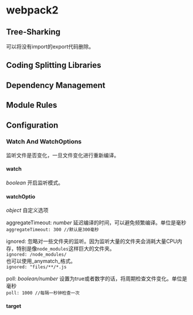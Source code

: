 # webpack2

## Tree-Sharking
可以将没有import的export代码删除。

## Coding Splitting Libraries

## Dependency Management

## Module Rules

## Configuration

### Watch And WatchOptions
监听文件是否变化，一旦文件变化进行重新编译。

#### watch 
_boolean_ 开启监听模式。

#### watchOptio 
_object_ 自定义选项

aggregateTimeout: _number_ 延迟编译的时间，可以避免频繁编译。单位是毫秒  
```aggregateTimeout: 300 //默认是300毫秒```

ignored: 忽略对一些文件夹的监听。因为监听大量的文件夹会消耗大量CPU内存，特别是像`node_modules`这样巨大的文件夹。  
`ignored: /node_modules/`  
也可以使用_anymatch_格式。  
`ignored: "files/**/*.js`

poll: _boolean/number_ 设置为true或者数字的话，将周期检查文件变化。单位是毫秒  
`poll: 1000 //每隔一秒钟检查一次` 

#### target 


 




